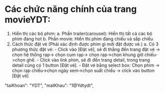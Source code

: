 # Các chức năng chính của trang movieYDT:

1. Hiển thị các bộ phim:
    a. Phần trailer(carousel): Hiển thị tất cả các bộ phim đang hot
    b. Phần movie: Hiển thị phim đang chiếu và sắp chiếu
2. Cách thức đặt vé (Phải xác định được phim gì mới đặt được vé.)
    <!-- a. Chọn phim -> chọn hệ thống rạp-> chọn cụm rạp chiếu-> chọn suất chiếu.
    b. Chọn Hệ thống rạp -> chọn cụm rạp chiếu -> chọn rạp chiếu -> chọn suất chiếu. -->
    a. Có 3 phương thức đặt vé:
        - Click vào [Đặt vé], sẽ đi thẳng đến trang đặt vé -> chọn hệ thống rạp-> chọn cụm rạp-> chọn rạp->chọn khung giờ chiếu->chọn ghế.
        - Click vào link phim, sẽ đi đến trang detail, trong trang detail cũng có 1 button [Đặt vé].
        - Đặt vé bằng select box: Chọn phim -> chọn rạp chiếu->chọn ngày xem->chọn suất chiếu -> click vào button [Đặt vé]




<!-- ----------------------- Tài khoản quản trị viên ----------------------- -->
"taiKhoan": "YDT",
"matKhau": "1@Ydtydt",
<!-- ----------------------------------------------------------------------- -->